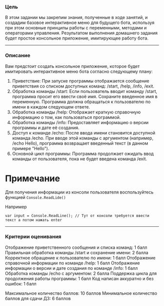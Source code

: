 ### Цель

В этом задании мы закрепим знания, полученные в ходе занятий, и создадим базовое интерактивное меню для будущего бота, используя при этом основные принципы работы с переменными, методами и операторами управления. Результатом выполнения домашнего задания будет простое консольное приложение, имитирующее работу бота.

---

### Описание

Вам предстоит создать консольное приложение, которое будет имитировать интерактивное меню бота согласно следующему плану:

1. Приветствие: При запуске программы отображается сообщение приветствия со списком доступных команд: /start, /help, /info, /exit.
2. Обработка команды /start: Если пользователь вводит команду /start, программа просит его ввести своё имя. Сохраните введенное имя в переменную. Программа должна обращаться к пользователю по имени в каждом следующем ответе.
3. Обработка команды /help: Отображает краткую справочную информацию о том, как пользоваться программой.
4. Обработка команды /info: Предоставляет информацию о версии программы и дате её создания.
5. Доступ к команде /echo: После ввода имени становится доступной команда /echo. При вводе этой команды с аргументом (например, /echo Hello), программа возвращает введенный текст (в данном примере "Hello").
6. Основной цикл программы: Программа продолжает ожидать ввод команды от пользователя, пока не будет введена команда /exit.



# Примечание
Для получения информации из консоли пользователя воспользуйтесь функцией `Console.ReadLide()`

Например
```
var input = Console.ReadLine(); // Тут от консоли требуется ввести текст а потом нажать enter
```

---

### Критерии оценивания

Отображение приветственного сообщения и списка команд: 1 балл
Правильная обработка команды /start и сохранение имени: 2 балла
Корректное обращение к пользователю по имени: 1 балл
Отображение справочной информации по команде /help: 1 балл
Отображение информации о версии и дате создания по команде /info: 1 балл
Обработка команды /echo с аргументом: 2 балла
Поддержка цикла для продолжения работы программы: 1 балл
Код написан аккуратно и без ошибок: 1 балл

Максимальное количество баллов: 10 баллов
Минимальное количество баллов для сдачи ДЗ: 6 баллов